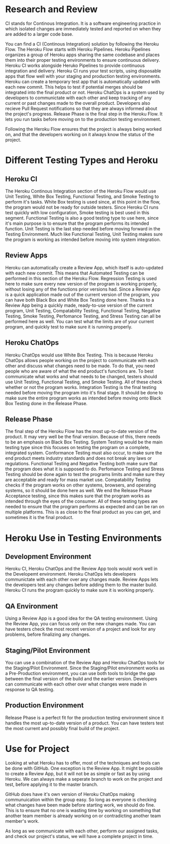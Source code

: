 # Research and Review

CI stands for Continous Integration. It is a software engineering practice in which isolated changes are immediately tested and reported on when they are added to a larger code base.

You can find a CI (Continous Integration) solution by following the Heroku Flow. The Heroku Flow starts with Heroku Pipelines. Heroku Pipelines organizes a group of Heroku apps sharing the same codebase and places them into their proper testing environments to ensure continuous delivery. Heroku CI works alongside Heruko Pipelines to provide continuous integration and delivery. Heroku CI runs your test scripts, using disposable apps that flow well with your staging and production testing environments. Heroku can create a temporary test app that is automatically updated with each new commit. This helps to test if potential merges should be integrated into the final product or not. Heroku ChatOps is a system used by developers to communictate with each other and keep tracking of any current or past changes made to the overall product. Developers also recieve Pull Request notifications so that they are always informed about the project's progress. Release Phase is the final step in the Heroku Flow. It lets you run tasks before moving on to the production testing environment. 

Following the Heroku Flow ensures that the project is always being worked on, and that the developers working on it always know the status of the project.

# Different Testing Types and Heroku

## Heroku CI

The Heroku Continous Integration section of the Heroku Flow would use Unit Testing, White Box Testing, Functional Testing, and Smoke Testing to perform it's tasks. White Box testing is used since, at this point in the flow, the program would not be ready for outside testers. Since Heroku CI runs test quickly with low configuration, Smoke testing is best used in this segment. Functional Testing is also a good testing type to use here, since it's main purpose is to ensure that the program performs its intended function. Unit Testing is the last step needed before moving forward in the Testing Environment. Much like Functional Testing, Unit Testing makes sure the program is working as intended before moving into system integration.

## Review Apps

Heroku can automatically create a Review App, which itself is auto-updated with each new commit. This means that Automated Testing can be performed in this section of the Heroku Flow. Regression Testing is used here to make sure every new version of the program is working properly, without losing any of the functions prior versions had. Since a Review App is a quick application made out of the current version of the program, you can have both Black Box and White Box Testing done here. Thanks to a Review App being a quickly made, ready-to-use version of the current program, Unit Testing, Compatability Testing, Functional Testing, Negative Testing, Smoke Testing, Perfomance Testing, and Stress Testing can all be performed here as well. You can test what the limits are of your current program, and quickly test to make sure it is running properly.

## Heroku ChatOps

Heroku ChatOps would use White Box Testing. This is because Heroku ChatOps allows people working on the project to communicate with each other and discuss what changes need to be made. To do that, you need people who are aware of what the end product's functions are. To best communicate what works and what needs to be changed, testers should use Unit Testing, Functional Testing, and Smoke Testing. All of these check whether or not the program works. Integration Testing is the final testing needed before moving the program into it's final stage. It should be done to make sure the entire program works as intended before moving onto Black Box Testing done in the Release Phase.

## Release Phase

The final step of the Heroku Flow has the most up-to-date version of the product. It may very well be the final version. Because of this, there needs to be an emphasis on Black Box Testing. System Testing would be the main testing type since this focuses on testing the program on a complete, integrated system. Conformance Testing must also occur, to make sure the end product meets industry standards and does not break any laws or regulations. Functional Testing and Negative Testing both make sure that the program does what it is supposed to do. Perfomance Testing and Stress Testing should be done again to test the programs limits and make sure they are acceptable and ready for mass market use. Compatability Testing checks if the program works on other systems, browsers, and operating systems, so it should be done here as well. We end the Release Phase Acceptance testing, since this makes sure that the program works as intended through the eyes of the consumer. All of these testing types are needed to ensure that the program performs as expected and can be ran on multiple platforms. This is as close to the final product as you can get, and sometimes it is the final product.

# Heroku Use in Testing Environments

## Development Environment
  
  Heroku CI, Heroku ChatOps and the Review App tools would work well in the Developemt environment. Heroku ChatOps lets developers communictate with each other over any changes made. Review Apps lets the developers test any changes before adding them to the master build. Heroku CI runs the program quickly to make sure it is working properly.

## QA Environment

  Using a Review App is a good idea for the QA testing environment. Using the Review App, you can focus only on the new changes made. You can have testers check the most recent version of a project and look for any problems, before finalizing any changes.

## Staging/Pilot Environment

  You can use a combination of the Review App and Heroku ChatOps tools for the Staging/Pilot Environment. Since the Staging/Pilot environment works as a Pre-Production environment, you can use both tools to bridge the gap between the final version of the build and the earlier version. Developers can communicate with each other over what changes were made in response to QA testing.

## Production Environment

  Release Phase is a perfect fit for the production testing environment since it handles the most up-to-date version of a product. You can have testers test the most current and possibly final build of the project.
  
  # Use for Project

Looking at what Heroku has to offer, most of the techniques and tools can be done with GitHub. One exception is the Review App. It might be possible to create a Review App, but it will not be as simple or fast as by using Heroku. We can always make a seperate branch to work on the project and test, before applying it to the master branch. 

GitHub does have it's own version of Heroku ChatOps making communuication within the group easy. So long as everyone is checking what changes have been made before starting work, we should do fine. This is to ensure that no one is wasting time by working on something that another team member is already working on or contradicting another team member's work.

As long as we communicate with each other, perform our assigned tasks, and check our project's status, we will have a complete project in time.
